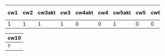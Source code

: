 | cw1 | cw2 | cw3akt | cw3 | cw4akt | cw4 | cw5akt | cw5 | cw6 | cw7akt | cw7 | cw8akt | cw8 | k1 pkt |
|-----|-----|--------|-----|--------|-----|--------|-----|-----|--------|-----|--------|-----|--------|
|   1 |   1 |      1 |   1 |      0 |   0 |      1 |   0 |   0 |      0 |   0 |      0 |   0 |     25 |

| cw10 |
|------|
| ?    |
